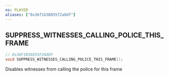 ```yaml
---
ns: PLAYER
aliases: ["0x36f1b38855f2a8df"]
---
```

## SUPPRESS_WITNESSES_CALLING_POLICE_THIS_FRAME

```c
// 0x36F1B38855F2A8DF
void SUPPRESS_WITNESSES_CALLING_POLICE_THIS_FRAME();
```

Disables witnesses from calling the police for this frame

